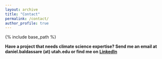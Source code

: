 ```yaml
---
layout: archive
title: "Contact"
permalink: /contact/
author_profile: true
---
```


{% include base_path %}

**Have a project that needs climate science expertise? Send me an email at daniel.baldassare (at) utah.edu or find me on** [**LinkedIn**](https://www.linkedin.com/in/dbaldassare99/)
